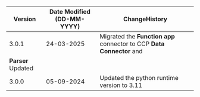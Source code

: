  **Version** | **Date Modified (DD-MM-YYYY)**| **ChangeHistory**                                                                         |
|------------|-------------------------------|-------------------------------------------------------------------------------------------|
| 3.0.1      | 24-03-2025                    | Migrated the **Function app** connector to CCP **Data Connector** and 
**Parser** Updated |
| 3.0.0      | 05-09-2024                    | Updated the python runtime version to 3.11   |